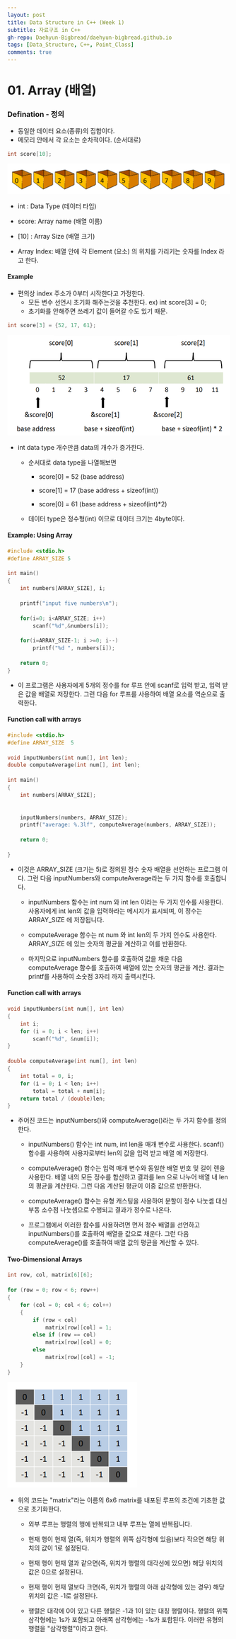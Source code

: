 ```yaml
---
layout: post
title: Data Structure in C++ (Week 1)
subtitle: 자료구조 in C++
gh-repo: Daehyun-Bigbread/daehyun-bigbread.github.io
tags: [Data_Structure, C++, Point_Class]
comments: true
---
```




# 01. Array (배열)

### Defination - 정의

- 동일한 데이터 요소(종류)의 집합이다.
- 메모리 안에서 각 요소는 순차적이다. (순서대로)

```c++
int score[10];
```

![20230319_174357](../../assets/img/20230319_174357.png)

* int : Data Type (데이터 타입)
* score: Array name (배열 이름)
* [10] : Array Size (배열 크기)

* Array Index: 배열 안에 각 Element (요소) 의 위치를 가리키는 숫자를 Index 라고 한다. 

#### Example

- 편의상 index 주소가 0부터 시작한다고 가정한다.
  - 모든 변수 선언시 초기화 해주는것을 추천한다. ex) int score[3] = 0;
  - 초기화를 안해주면 쓰레기 값이 들어갈 수도 있기 때문.

```c++
int score[3] = {52, 17, 61};
```

![20230319_175457](../../assets/img/20230319_175457.png)

* int data type 개수만큼 data의 개수가 증가한다.

  * 순서대로 data type을 나열해보면

    * score[0] = 52 (base address)

    * score[1] = 17 (base address + sizeof(int))

    * score[0] = 61 (base address + sizeof(int)*2)

      

  * 데이터 type은 정수형(int) 이므로 데이터 크기는 4byte이다.  



#### Example: Using Array

```c++
#include <stdio.h>
#define ARRAY_SIZE 5

int main()
{
    int numbers[ARRAY_SIZE], i;
    
    printf("input five numbers\n");
    
    for(i=0; i<ARRAY_SIZE; i++)
        scanf("%d",&numbers[i]);
        
    for(i=ARRAY_SIZE-1; i >=0; i--)
        printf("%d ", numbers[i]);
        
    return 0;
}
```

* 이 프로그램은 사용자에게 5개의 정수를 for 루프 안에 scanf로 입력 받고, 입력 받은 값을 배열로 저장한다. 그런 다음 for 루프를 사용하여 배열 요소를 역순으로 출력한다.



#### Function call with arrays

```c++
#include <stdio.h>
#define ARRAY_SIZE	5

void inputNumbers(int num[], int len);
double computeAverage(int num[], int len);

int main()
{
	int numbers[ARRAY_SIZE];
	

	inputNumbers(numbers, ARRAY_SIZE);
	printf("average: %.3lf", computeAverage(numbers, ARRAY_SIZE));
	
	return 0;

}
```

* 이것은 ARRAY_SIZE (크기는 5)로 정의된 정수 숫자 배열을 선언하는 프로그램 이다. 그런 다음 inputNumbers와 computeAverage라는 두 가지 함수를 호출합니다.

  * inputNumbers 함수는 int num 와 int len 이라는 두 가지 인수를 사용한다. 사용자에게 int len의 값을 입력하라는 메시지가 표시되며, 이 정수는 ARRAY_SIZE 에 저장됩니다.

  * computeAverage 함수는 nt num 와 int len의 두 가지 인수도 사용한다. ARRAY_SIZE 에 있는 숫자의 평균을 계산하고 이를 반환한다.

  * 마지막으로 inputNumbers 함수를 호출하여 값을 채운 다음 computeAverage 함수를 호출하여 배열에 있는 숫자의 평균을 계산. 결과는 printf를 사용하여 소숫점 3자리 까지 출력시킨다.



#### Function call with arrays

```c++
void inputNumbers(int num[], int len)
{
	int i;
	for (i = 0; i < len; i++)
		scanf("%d", &num[i]);
}

double computeAverage(int num[], int len)
{
	int total = 0, i;
	for (i = 0; i < len; i++)
		total = total + num[i];
	return total / (double)len;
}

```

* 주어진 코드는 inputNumbers()와 computeAverage()라는 두 가지 함수를 정의한다.

  * inputNumbers() 함수는 int num,  int len을 매개 변수로 사용한다. scanf() 함수를 사용하여 사용자로부터 len의 값을 입력 받고 배열 에 저장한다.

  * computeAverage() 함수는 입력 매개 변수와 동일한 배열 번호 및 길이 렌을 사용한다. 배열 내의 모든 정수를 합산하고 결과를 len 으로 나누어 배열 내 len의 평균을 계산한다. 그런 다음 계산된 평균이 이중 값으로 반환한다.

  * computeAverage() 함수는 유형 캐스팅을 사용하여 분할이 정수 나눗셈 대신 부동 소수점 나눗셈으로 수행되고 결과가 정수로 나온다.

  * 프로그램에서 이러한 함수를 사용하려면 먼저 정수 배열을 선언하고 inputNumbers()를 호출하여 배열을 값으로 채운다. 그런 다음 computeAverage()를 호출하여 배열 값의 평균을 계산할 수 있다.



#### Two-Dimensional Arrays

```c++
int row, col, matrix[6][6];

for (row = 0; row < 6; row++) 
{
	for (col = 0; col < 6; col++)
	{
		if (row < col)
			matrix[row][col] = 1;
		else if (row == col)
			matrix[row][col] = 0;
		else
			matrix[row][col] = -1;
	}
}
```

![20230319_211913](../../assets/img/20230319_211913.png)

* 위의 코드는 "matrix"라는 이름의 6x6 matrix를 내포된 루프의 조건에 기초한 값으로 초기화한다.

  * 외부 루프는 행렬의 행에 반복되고 내부 루프는 열에 반복됩니다. 

  * 현재 행이 현재 열(즉, 위치가 행렬의 위쪽 삼각형에 있음)보다 작으면 해당 위치의 값이 1로 설정된다.
  * 현재 행이 현재 열과 같으면(즉, 위치가 행렬의 대각선에 있으면) 해당 위치의 값은 0으로 설정된다.
  * 현재 행이 현재 열보다 크면(즉, 위치가 행렬의 아래 삼각형에 있는 경우) 해당 위치의 값은 -1로 설정된다.
  * 행렬은 대각에 0이 있고 다른 행렬은 -1과 1이 있는 대칭 행렬이다. 행렬의 위쪽 삼각형에는 1s가 포함되고 아래쪽 삼각형에는 -1s가 포함된다. 이러한 유형의 행렬을 "삼각행렬"이라고 한다.